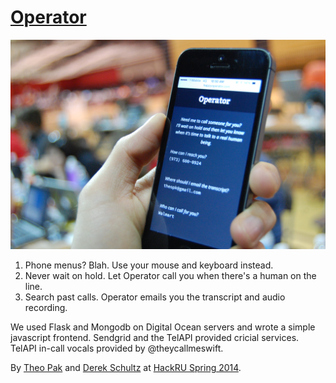 # [Operator](http://happyoperator.com)

![](assets/DSC_0259.JPG)

1. Phone menus? Blah. Use your mouse and keyboard instead.
2. Never wait on hold. Let Operator call you when there's a human on the line.
3. Search past calls. Operator emails you the transcript and audio recording.

We used Flask and Mongodb on Digital Ocean servers and wrote a simple javascript frontend. Sendgrid and the TelAPI provided cricial services. TelAPI in-call vocals provided by @theycallmeswift.

By [Theo Pak](http://github.com/theopak) and [Derek Schultz](http://github.com/derek-schultz) at [HackRU Spring 2014](http://hackRU.org).
